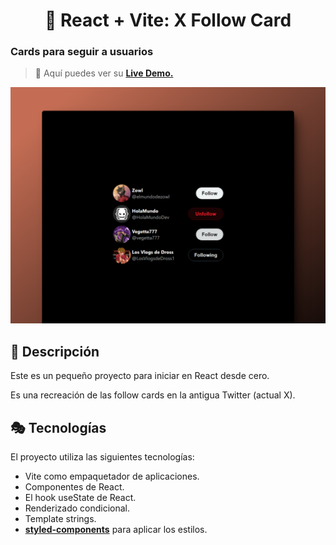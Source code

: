 <div align='center'>

# 💌 React + Vite: X Follow Card

</div>

### Cards para seguir a usuarios

> 🧩 Aquí puedes ver su [**Live Demo.**](https://x-follow-card-abraham.netlify.app/)

![vista-previa](./public/preview/01-page-preview.png)

## 🚀 Descripción

Este es un pequeño proyecto para iniciar en React desde cero.

Es una recreación de las follow cards en la antigua Twitter (actual X).

## 🎭 Tecnologías

El proyecto utiliza las siguientes tecnologías:

- Vite como empaquetador de aplicaciones.
- Componentes de React.
- El hook useState de React.
- Renderizado condicional.
- Template strings.
- [**styled-components**](https://styled-components.com/) para aplicar los estilos.
